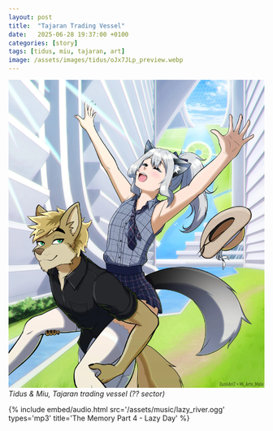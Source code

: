 ```yaml
---
layout: post
title:  "Tajaran Trading Vessel"
date:   2025-06-28 19:37:00 +0100
categories: [story]
tags: [tidus, miu, tajaran, art]
image: /assets/images/tidus/oJx7JLp_preview.webp
---
```

![Tajaran Trading Vessel](/assets/images/tidus/oJx7JLp.webp)
_Tidus & Miu, Tajaran trading vessel (?? sector)_

{%
  include embed/audio.html
  src='/assets/music/lazy_river.ogg'
  types='mp3'
  title='The Memory Part 4 - Lazy Day'
%}
